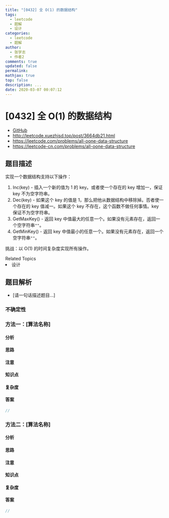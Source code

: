```yaml
---
title: "[0432] 全 O(1) 的数据结构"
tags:
  - leetcode
  - 题解
  - 设计
categories:
  - leetcode
  - 题解
author:
  - 张学志
  - 作者2
comments: true
updated: false
permalink:
mathjax: true
top: false
description: ...
date: 2020-03-07 00:07:12
---
```



# [0432] 全 O(1) 的数据结构
* [GitHub](https://github.com/algoboy101/LeetCodeCrowdsource/tree/master/_posts/QA/%5B0432%5D%20%E5%85%A8%20O%281%29%20%E7%9A%84%E6%95%B0%E6%8D%AE%E7%BB%93%E6%9E%84.md)
* http://leetcode.xuezhisd.top/post/3664db21.html
* https://leetcode.com/problems/all-oone-data-structure
* https://leetcode-cn.com/problems/all-oone-data-structure


## 题目描述

<p>实现一个数据结构支持以下操作：</p>

<ol>
	<li>Inc(key) - 插入一个新的值为 1 的 key。或者使一个存在的 key 增加一，保证 key 不为空字符串。</li>
	<li>Dec(key) - 如果这个 key 的值是 1，那么把他从数据结构中移除掉。否者使一个存在的 key 值减一。如果这个 key 不存在，这个函数不做任何事情。key 保证不为空字符串。</li>
	<li>GetMaxKey() - 返回 key 中值最大的任意一个。如果没有元素存在，返回一个空字符串<code>&quot;&quot;</code>。</li>
	<li>GetMinKey() - 返回 key 中值最小的任意一个。如果没有元素存在，返回一个空字符串<code>&quot;&quot;</code>。</li>
</ol>

<p>挑战：以 O(1) 的时间复杂度实现所有操作。</p>
<div><div>Related Topics</div><div><li>设计</li></div></div>


## 题目解析
* [请一句话描述题目...]

### 不确定性


### 方法一：[算法名称]

#### 分析

#### 思路

#### 注意

#### 知识点

#### 复杂度

#### 答案

```cpp
//
```


### 方法二：[算法名称]

#### 分析

#### 思路

#### 注意

#### 知识点

#### 复杂度

#### 答案

```cpp
//
```


